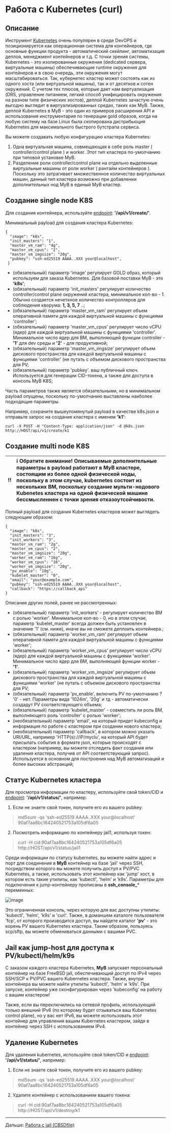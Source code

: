 # Работа с Kubernetes (curl)

## Описание

Инструмент [Kubernetes](https://kubernetes.io/) очень популярен в среде DevOPS и позиционируется как операционная система для контейнеров, где основные функции продукта - автоматический скейлинг, автоматизация деплоя, менеджмент контейнеров и т.д. С точки зрения системы, Kubernetes - это изолированные окружения (dedicated сервера, виртуальные машины) обеспечивающие runtime окружения для контейнеров и в свою очередь, эти окружения могут масштабироваться. Так, кубернетес кластер может состоять как из одного хоста (или виртуальной машины), так и от десятков и сотен окружений. С учетом тех плюсов, которые дает нам виртуализация (DRS, управление питанием, легкий способ унифицировать окружения на разном типе физических хостов), деплой Kubernetes зачастую очень выгодно выглядит  в виртуализированных средах, таких как MyB. Также, деплой Kubernetes в MyB - это один из примеров расширения API и использования инструментария по генерации gold образов, когда на любую систему на базе Linux была скопирована дистрибьюция Kubernetes для максимального быстрого бутстрапа сервиса.

Вы можете создавать любую конфигурацию кластера Kubernetes:

1) Одна виртуальная машина, совмещающая в себе роль master ( controller/control plane ) и worker. Этот тип кластера по-умолчанию при типовой установке MyB.
2) Разделение роли controller/control plane на отдельно выделенные виртуальные машины от роли worker ( рантайм контейнеров ). Поскольку это затрагивает множественное количество виртуальных машин, данный тип кластера возможно при добавлении дополнительных нод MyB в единый MyB кластер.


## Создание single node K8S

Для создания контейнера, используйте [endpoint](api.md): **'/api/v1/create/'**.

Минимальный payload для создания кластера Kubernetes:

```
{
  "image": "k8s",
  "init_masters": "1",
  "master_vm_ram": "4g",
  "master_vm_cpus": "2",
  "master_vm_imgsize": "20g",
  "pubkey": "ssh-ed25519 AAAA..XXX your@localhost",
 }
```

- (обязательный) параметр 'image' регулирует GOLD образ, который используем для заказа Kubernetes. Для базовой поставки MyB - это **'k8s'**;
- (обязательный) параметр 'init_masters' регулирует количество controller/control plane окружений кластера, минимальное кол-во - 1. Обычно создается нечеткное количество контроллеров для соблюдения кворума: **1, 3, 5, 7** ..;
- (обязательный) параметр 'master_vm_ram' регулирует объем оперативной памяти для каждой виртуальной машины с функциями 'controller';
- (обязательный) параметр 'master_vm_cpus' регулирует число vCPU (ядер) для каждой виртуальной машины с функциями 'controller'. Минимальное число ядер для ВМ, выполняющей функции controller - **'1'** для dev среды и **'2'** - для продуктивной;
- (обязательный) параметр 'master_vm_imgsize' регулирует объем дискового пространства для каждой виртуальной машины с функциями 'controller' (не путать с объемом дискового пространства для PV;
- (обязательный) параметр 'pubkey'. ваш публичный ключ. Используется для генерации CID-токена, а также для доступа в консоль MyB K8S;

Часть параметров также является обязательными, но в минимальном payload опущены, поскольку по-умолчанию выставлены наиболее подходящие параметры.

Например, сохраните вышеупомянутый payload в качестве k8s.json и отправьте запрос на создание кластера с именем **'k1'**:

```
curl -X POST -H "Content-Type: application/json" -d @k8s.json http://HOST/api/v1/create/k1
```


## Создание multi node K8S 

:bangbang: | :information_source: Обратите внимание! Описываемые дополнительные параметры в payload работают в MyB кластере, состоящим из более одной физической ноды, поскольку в этом случае, kubernetes состоит из нескольких ВМ, поскольку создание мульти-нодового Kubenetes кластера на одной физической машине бессмысленнен с точки зрения отказоутсойчивости.
:---: | :---

Полный payload для создания Kubernetes кластеров может выглядеть следующим образом:

```
{
  "image": "k8s",
  "init_masters": "3",
  "init_workers": "3",
  "master_vm_ram": "2g",
  "master_vm_cpus": "2",
  "master_vm_imgsize": "20g",
  "worker_vm_ram": "16g",
  "worker_vm_cpus": "16",
  "worker_vm_imgsize": "20g",
  "pv_enable": "10g",
  "kubelet_master": "0",
  "email": "your@example.com",
  "pubkey": "ssh-ed25519 AAAA..XXX your@localhost",
  "callback": "https://callback_api"
}
```

Описание других полей, ранее не рассмотренных:

- (обязательный) параметр 'init_workers' - регулирует количество ВМ с ролью 'worker'. Минимальное кол-во - 0, но в этом случае, параметр 'kubelet_master' всегда должен быть установлен в значение '1' (см. ниже), иначе вы не сможете деплоить контейнера.;
- (обязательный) параметр 'worker_vm_ram' регулирует объем оперативной памяти для каждой виртуальной машины с функциями 'worker';
- (обязательный) параметр 'worker_vm_cpus' регулирует число vCPU (ядер) для каждой виртуальной машины с функциями 'worker'. Минимальное число ядер для ВМ, выполняющей функции worker - **'1'**.
- (обязательный) параметр 'worker_vm_imgsize' регулирует объем дискового пространства для каждой виртуальной машины с функциями 'worker' (не путать с объемом дискового пространства для PV;
- (обязательный) параметр 'pv_enable', включить PV по-умолчанию ? '0' - нет. Параметры вида '1024m', '20g' и тд - автоматически создадут PV соответствующего объема;
- (обязательный) параметр 'kubelet_master' - совместить ли роль ВМ, выполняющего роль 'controller' с ролью 'worker';
- (необязательный) параметр 'email', на который придет kubeconfig и информация по работе с кластером при создании нового кластера;
- (необязательный) параметр 'callback', в котором можно указать URI/URL, например 'HTTP(s)://IP/myclu', на который API будет присылать события в формате json, которые происходят с кластером (например, вы можете отследить факт создания или удаления кластера, получив от API соответствующий запрос). Используется в основном для построения над MyB автоматизаций и более высоких абстракций;

## Статус Kubernetes кластера

Для просмотра информации по кластеру, используйте свой token/CID и [endpoint](api.md): **'/api/v1/status/'**, например:

1) Если не знаете свой токен, получите его из вашего pubkey:
>  md5sum -qs 'ssh-ed25519 AAAA..XXX your@localhost'
> 90af7aa8bc164240521753a105df6a05

2) Посмотреть информацию по контейнеру jail1, используя токен:
> curl -H cid:90af7aa8bc164240521753a105df6a05 http://HOST/api/v1/status/jail1

Среди информации по статусу kubernetes, вы можете найти адрес и порт для соединения в **MyB** контейнер на базе 'jail' через SSH, посредством которого вы можете получить доступ к PV/PVC Kubernetes, а также, использовать этот контейнер как 'jump' хост, в котором есть такие утилиты, как 'kubectl', 'helm' и 'k9s'. Параметры для подключения к jump-контейнеру прописаны в **ssh_console_*** переменных:

![image](https://user-images.githubusercontent.com/926409/164258520-e3b38167-63a2-44d6-9a28-2daab62824c2.png)

Это ограниченная консоль, через которую для вас доступны утилиты: 'kubectl', 'helm', 'k9s' и 'curl'. Также, в доманшем каталоге пользователя 'fcp', от которого производится доступ, вы найдете каталог **'pv'** - это корень PV вашего Kubernetes кластера. Таким образом, пользуясь scp/sftp, вы можете обмениваться данными с вашими PVC.

## Jail как jump-host для доступа к PV/kubectl/helm/k9s

С заказом каждого кластера Kubernetes, **MyB** запускает персональный контейнер на базе FreeBSD jail, обеспечивающий доступ по IPv4 через SSH/SCP к PV/PVC вашего Kubernetes кластера. Также, внутри контейнера вы можете найти утилиты 'kubectl', 'helm' и 'k9s'. При запуске, контейнер уже сконфигурирован через 'kubeconfig' на работу с вашим кластером!

Также, если вы переключились на сетевой профиль, использующий только внешний IPv6 (по которому будет отзываться ваш Kubernetes control plane), но у вас нет IPv6, вы можете использовать этот контейнер для управления вашим Kubernetes кластером, зайдя в контейнер через SSH с использованием IPv4.



## Удаление Kubernetes

Для удаления kubernetes, используйте свой token/CID и [endpoint](api.md): **'/api/v1/status/'**, например:

1) Если не знаете свой токен, получите его из вашего pubkey:
>  md5sum -qs 'ssh-ed25519 AAAA..XXX your@localhost'
> 90af7aa8bc164240521753a105df6a05

2) Удалите контейнер с использованием вашего токена:
> curl -H cid:90af7aa8bc164240521753a105df6a05 http://HOST/api/v1/destroy/k1


---

Дальше: [Работа с jail (CBSDfile)](jail_cbsdfile.md)
